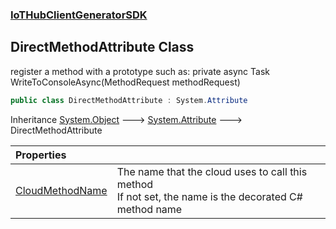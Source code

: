 ### [IoTHubClientGeneratorSDK](IoTHubClientGeneratorSDK.md 'IoTHubClientGeneratorSDK')

## DirectMethodAttribute Class

register a method with a prototype such as: private async Task<MethodResponse> WriteToConsoleAsync(MethodRequest methodRequest)

```csharp
public class DirectMethodAttribute : System.Attribute
```

Inheritance [System.Object](https://docs.microsoft.com/en-us/dotnet/api/System.Object 'System.Object') &#129106; [System.Attribute](https://docs.microsoft.com/en-us/dotnet/api/System.Attribute 'System.Attribute') &#129106; DirectMethodAttribute

| Properties | |
| :--- | :--- |
| [CloudMethodName](IoTHubClientGeneratorSDK.DirectMethodAttribute.CloudMethodName.md 'IoTHubClientGeneratorSDK.DirectMethodAttribute.CloudMethodName') | The name that the cloud uses to call this method<br/>If not set, the name is the decorated C# method name |
